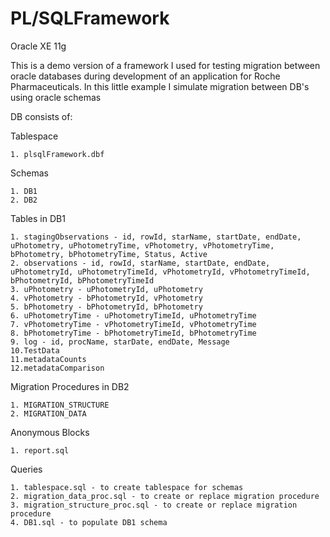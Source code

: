 # PL/SQLFramework
Oracle XE 11g

This is a demo version of a framework I used for testing migration between oracle databases during development of an application for Roche Pharmaceuticals. In this little example I simulate migration between DB's using oracle schemas

DB consists of:

Tablespace

    1. plsqlFramework.dbf

Schemas

    1. DB1
    2. DB2

Tables in DB1

    1. stagingObservations - id, rowId, starName, startDate, endDate, uPhotometry, uPhotometryTime, vPhotometry, vPhotometryTime, bPhotometry, bPhotometryTime, Status, Active
    2. observations - id, rowId, starName, startDate, endDate, uPhotometryId, uPhotometryTimeId, vPhotometryId, vPhotometryTimeId, bPhotometryId, bPhotometryTimeId
    3. uPhotometry - uPhotometryId, uPhotometry
    4. vPhotometry - bPhotometryId, vPhotometry
    5. bPhotometry - bPhotometryId, bPhotometry
    6. uPhotometryTime - uPhotometryTimeId, uPhotometryTime
    7. vPhotometryTime - vPhotometryTimeId, vPhotometryTime
    8. bPhotometryTime - bPhotometryTimeId, bPhotometryTime
    9. log - id, procName, starDate, endDate, Message
    10.TestData
    11.metadataCounts
    12.metadataComparison

Migration Procedures in DB2

    1. MIGRATION_STRUCTURE
    2. MIGRATION_DATA

Anonymous Blocks

    1. report.sql

Queries

    1. tablespace.sql - to create tablespace for schemas
    2. migration_data_proc.sql - to create or replace migration procedure
    3. migration_structure_proc.sql - to create or replace migration procedure
    4. DB1.sql - to populate DB1 schema

